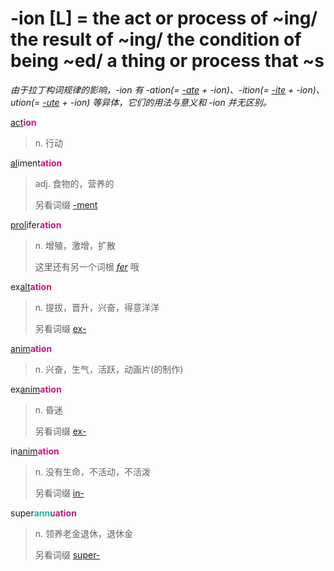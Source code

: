 # -ion [L] = the act or process of ~ing/ the result of ~ing/ the condition of being ~ed/ a thing or process that ~s

*由于拉丁构词规律的影响，-ion 有 -ation(= [-ate](-ate.md) + -ion)、-ition(= [-ite](-ite.md) + -ion)、ution(= [-ute](-ute.md) + -ion) 等异体，它们的用法与意义和 -ion 并无区别。*

[act](_act_.md)<b style="color: #C71585;">ion</b>
> n. 行动

[al](_al_.md)iment<b style="color: #C71585;">ation</b>
> adj. 食物的，营养的
>
> 另看词缀 [-ment](-ment.md)

[prol](_prol_.md)ifer<b style="color: #C71585;">ation</b>
> n. 增殖，激增，扩散
>
> 这里还有另一个词根 [_fer_](_fer_.md) 哦

ex[alt](_alt_.md)<b style="color: #C71585;">ation</b>
> n. 提拔，晋升，兴奋，得意洋洋
>
> 另看词缀 [ex-](ex-.md)

[anim](_anim_.md)<b style="color: #C71585;">ation</b>
> n. 兴奋，生气，活跃，动画片(的制作)

ex[anim](_anim_.md)<b style="color: #C71585;">ation</b>
> n. 昏迷
>
> 另看词缀 [ex-](ex-.md)

in[anim](_anim_.md)<b style="color: #C71585;">ation</b>
> n. 没有生命，不活动，不活泼
>
> 另看词缀 [in-](in-.1.md)

super<b style="color: #20B2AA;">ann</b>u<b style="color: #C71585;">ation</b>
> n. 领养老金退休，退休金
>
> 另看词缀 [super-](super-.md)